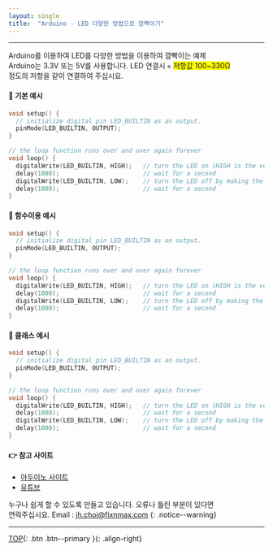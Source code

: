 ```yaml
---
layout: single
title:  "Arduino - LED 다양한 방법으로 깜빡이기"
---
```


***
Arduino를 이용하여 LED를 다양한 방법을 이용하여 깜빡이는 예제  
Arduino는 3.3V 또는 5V를 사용합니다. LED 연결시 <img width="12" alt="star1" src="https://user-images.githubusercontent.com/78655692/151471925-e5f35751-d4b9-416b-b41d-a059267a09e3.png"><span style="background-color:yellow">저항값 100~330Ω </span>  
정도의 저항을 같이 연결하여 주십시요.

#### 🔨 기본 예시 
```cpp
void setup() {
  // initialize digital pin LED_BUILTIN as an output.
  pinMode(LED_BUILTIN, OUTPUT);
}

// the loop function runs over and over again forever
void loop() {
  digitalWrite(LED_BUILTIN, HIGH);   // turn the LED on (HIGH is the voltage level)
  delay(1000);                       // wait for a second
  digitalWrite(LED_BUILTIN, LOW);    // turn the LED off by making the voltage LOW
  delay(1000);                       // wait for a second
}
```

#### 🔨 함수이용 예시 
```cpp
void setup() {
  // initialize digital pin LED_BUILTIN as an output.
  pinMode(LED_BUILTIN, OUTPUT);
}

// the loop function runs over and over again forever
void loop() {
  digitalWrite(LED_BUILTIN, HIGH);   // turn the LED on (HIGH is the voltage level)
  delay(1000);                       // wait for a second
  digitalWrite(LED_BUILTIN, LOW);    // turn the LED off by making the voltage LOW
  delay(1000);                       // wait for a second
}
```

#### 🔨 클래스 예시 
```cpp
void setup() {
  // initialize digital pin LED_BUILTIN as an output.
  pinMode(LED_BUILTIN, OUTPUT);
}

// the loop function runs over and over again forever
void loop() {
  digitalWrite(LED_BUILTIN, HIGH);   // turn the LED on (HIGH is the voltage level)
  delay(1000);                       // wait for a second
  digitalWrite(LED_BUILTIN, LOW);    // turn the LED off by making the voltage LOW
  delay(1000);                       // wait for a second
}
```

#### 👉 참고 사이트
- <a href="naver.com">아두이노 사이트</a>
- <a href="naver.com">유튜브</a>

누구나 쉽게 할 수 있도록 만들고 있습니다. 오류나 틀린 부분이 있다면  
연락주십시요. Email : jh.choi@fixnmax.com
{: .notice--warning}

***

[TOP](#){: .btn .btn--primary }{: .align-right}
